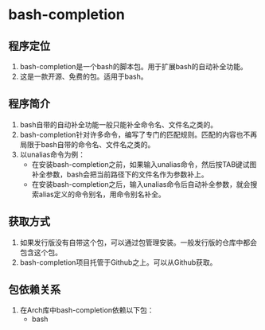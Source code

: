 # bash-completion
## 程序定位
1. bash-completion是一个bash的脚本包。用于扩展bash的自动补全功能。
2. 这是一款开源、免费的包。适用于bash。
## 程序简介
1. bash自带的自动补全功能一般只能补全命令名、文件名之类的。
2. bash-completion针对许多命令，编写了专门的匹配规则。匹配的内容也不再局限于bash自带的命令名、文件名之类的。
3. 以unalias命令为例：
    * 在安装bash-completion之前，如果输入unalias命令，然后按TAB键试图补全参数，bash会把当前路径下的文件名作为参数补上。
    * 在安装bash-completion之后，输入unalias命令后自动补全参数，就会搜索alias定义的命令别名，用命令别名补全。
## 获取方式
1. 如果发行版没有自带这个包，可以通过包管理安装。一般发行版的仓库中都会包含这个包。
2. bash-completion项目托管于Github之上。可以从Github获取。
## 包依赖关系
1. 在Arch库中bash-completion依赖以下包：
    * bash
